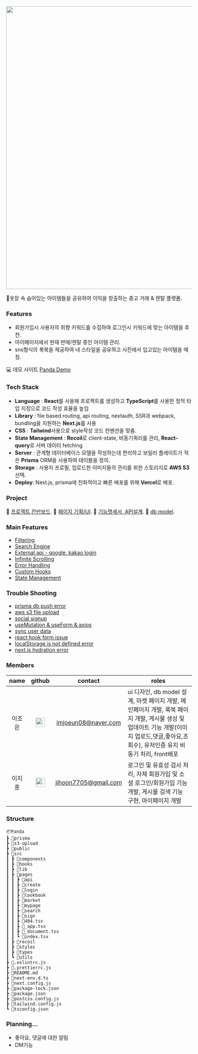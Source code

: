 <img src="https://user-images.githubusercontent.com/90922593/231734926-132311e4-8dc7-47c5-ad11-d89a2d4299f2.jpg" width="765"/>

📌옷장 속 숨어있는 아이템들을 공유하여 이익을 창출하는 중고 거래 & 렌탈 플랫폼.

### Features

- 회원가입시 사용자의 취향 키워드를 수집하여 로그인시 키워드에 맞는 아이템을 추천.
- 마이페이지에서 현재 판매/렌탈 중인 아이템 관리.
- sns형식의 룩북을 제공하여 내 스타일을 공유하고 사진에서 입고있는 아이템을 매칭.

💻 데모 사이트
[Panda Demo]()

### Tech Stack

- **Language** : **React**를 사용해 프로젝트를 생성하고 **TypeScript**를 사용한 정적 타입 지정으로 코드 작성 효율을 높임
- **Library** : file based routing, api routing, nextauth, SSR과 webpack, bundling을 지원하는 **Next.js**를 사용
- **CSS** : **Tailwind**사용으로 style작성 코드 컨벤션을 맞춤.
- **State Management** : **Recoil**로 client-state, 비동기쿼리를 관리, **React-query**로 서버 데이터 fetching
- **Server** : 관계형 데이터베이스 모델을 작성하는데 편리하고 보일러 플레이트가 적은 **Prisma** ORM을 사용하여 테이블을 정의.
- **Storage** : 사용자 프로필, 업로드한 이미지들의 관리를 위한 스토리지로 **AWS S3**선택.
- **Deploy**: Next.js, prisma에 친화적이고 빠른 배포를 위해 **Vercel**로 배포.

### Project

📌 [프로젝트 칸반보드](https://github.com/orgs/Wecloset/projects/1/views/2). 
📌 [페이지 기획/UI](https://www.figma.com/file/z9rKNkQ6Z6JiOrGszUICR9/PANDA?node-id=0-1&t=OregN4Mb2nRLsCBV-0). 
📌 [기능명세서, API설계](https://low-individual-829.notion.site/dad94466f07d4681b851daf1be13139d). 
📌 [db model](https://www.prismabuilder.io/schemas/panda/graph). 
 
### Main Features

- [Filtering]()
- [Search Engine]()
- [External api - google, kakao login]()
- [Infinite Scrolling]()
- [Error Handling]()
- [Custom Hooks]()
- [State Management]()

### Trouble Shooting

- [prisma db push error]()
- [aws s3 file upload]()
- [social signup]()
- [useMutation & useForm & axios]()
- [sync user data]()
- [react hook form issue]()
- [localStorage is not defined error]()
- [next.js hydration error]()

### Members

|  name  |                                                                         github                                                                          |       contact        | roles                                                                                                                                                                                    |
| :----: | :-----------------------------------------------------------------------------------------------------------------------------------------------------: | :------------------: | ---------------------------------------------------------------------------------------------------------------------------------------------------------------------------------------- |
| 이조은 |   [<img src="https://raw.githubusercontent.com/peterthehan/peterthehan/master/assets/github.svg" width="25" height="25">](https://github.com/rlorxl)    | imjoeun08@naver.com  | ui 디자인, db model 설계, 마켓 페이지 개발, 메인페이지 개발, 룩북 페이지 개발, 게시물 생성 및 업데이트 기능 개발(이미지 업로드,댓글,좋아요,조회수), 유저인증 유지 비동기 처리, front배포 |
| 이지훈 | [<img src="https://raw.githubusercontent.com/peterthehan/peterthehan/master/assets/github.svg" width="25" height="25">](https://github.com/jiji-hoon96) | jihoon7705@gmail.com | 로그인 및 유효성 검사 처리, 자체 회원가입 및 소셜 로그인/회원가입 기능 개발, 게시물 검색 기능 구현, 마이페이지 개발                                                                      |

### Structure

```
📦Panda
┣ 📂prisma
┣ 📂s3-upload
┣ 📂public
┣ 📂src
┃ ┣ 📂components
┃ ┣ 📂hooks
┃ ┣ 📂lib
┃ ┣ 📂pages
┃ ┃ ┣ 📂api
┃ ┃ ┣ 📂create
┃ ┃ ┣ 📂login
┃ ┃ ┣ 📂lookbook
┃ ┃ ┣ 📂market
┃ ┃ ┣ 📂mypage
┃ ┃ ┣ 📂search
┃ ┃ ┣ 📂sign
┃ ┃ ┣ 📜404.tsx
┃ ┃ ┣ 📜_app.tsx
┃ ┃ ┣ 📜_document.tsx
┃ ┃ ┗ 📜index.tsx
┃ ┣ 📂recoil
┃ ┣ 📂styles
┃ ┣ 📂types
┃ ┗ 📂utils
┣ 📜.eslintrc.js
┣ 📜.prettierrc.js
┣ 📜README.md
┣ 📜next-env.d.ts
┣ 📜next.config.js
┣ 📜package-lock.json
┣ 📜package.json
┣ 📜postcss.config.js
┣ 📜tailwind.config.js
┗ 📜tsconfig.json
```

### Planning...

- 좋아요, 댓글에 대한 알림
- DM기능
